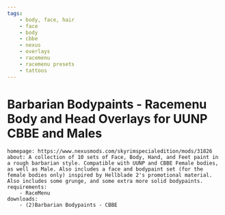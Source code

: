 ```yaml
---
tags:
    - body, face, hair
    - face
    - body
    - cbbe
    - nexus
    - overlays
    - racemenu
    - racemenu presets
    - tattoos
---
```


# Barbarian Bodypaints - Racemenu Body and Head Overlays for UUNP CBBE and Males

```project_info
homepage: https://www.nexusmods.com/skyrimspecialedition/mods/31826
about: A collection of 10 sets of Face, Body, Hand, and Feet paint in a rough barbarian style. Compatible with UUNP and CBBE Female bodies, as well as Male. Also includes a face and bodypaint set (for the female bodies only) inspired by Hellblade 2's promotional material. Also includes some grunge, and some extra more solid bodypaints.
requirements:
    - RaceMenu
downloads:
    - (2)Barbarian Bodypaints - CBBE
```
